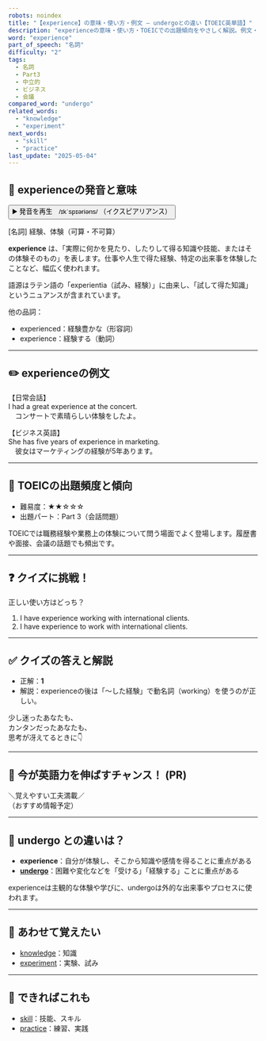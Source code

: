 ```yaml
---
robots: noindex
title: "【experience】の意味・使い方・例文 ― undergoとの違い【TOEIC英単語】"
description: "experienceの意味・使い方・TOEICでの出題傾向をやさしく解説。例文・クイズ付きでundergoとの違いもわかりやすく学べます。"
word: "experience"
part_of_speech: "名詞"
difficulty: "2"
tags:
  - 名詞
  - Part3
  - 中立的
  - ビジネス
  - 会議
compared_word: "undergo"
related_words:
  - "knowledge"
  - "experiment"
next_words:
  - "skill"
  - "practice"
last_update: "2025-05-04"
---
```


## 🔰 experienceの発音と意味

<button class="play-audio" onclick="playTTS('experience')">
  <span class="play-audio-main">
    ▶️ 発音を再生　/ɪkˈspɪəriəns/
  </span>
  <span class="play-audio-sub">
    （イクスピアリアンス）
  </span>
</button>

[名詞] 経験、体験（可算・不可算）

**experience** は、「実際に何かを見たり、したりして得る知識や技能、またはその体験そのもの」を表します。仕事や人生で得た経験、特定の出来事を体験したことなど、幅広く使われます。

語源はラテン語の「experientia（試み、経験）」に由来し、「試して得た知識」というニュアンスが含まれています。

他の品詞：  
- experienced：経験豊かな（形容詞）
- experience：経験する（動詞）

---

## ✏️ experienceの例文

【日常会話】  
I had a great experience at the concert.  
　コンサートで素晴らしい体験をしたよ。

【ビジネス英語】  
She has five years of experience in marketing.  
　彼女はマーケティングの経験が5年あります。

---

## 🎯 TOEICの出題頻度と傾向

- 難易度：★★☆☆☆
- 出題パート：Part 3（会話問題）

TOEICでは職務経験や業務上の体験について問う場面でよく登場します。履歴書や面接、会議の話題でも頻出です。

---

## ❓ クイズに挑戦！

正しい使い方はどっち？

1. I have experience working with international clients.  
2. I have experience to work with international clients.

---

## ✅ クイズの答えと解説

- 正解：**1**
- 解説：experienceの後は「～した経験」で動名詞（working）を使うのが正しい。

少し迷ったあなたも、  
カンタンだったあなたも、  
思考が冴えてるときに👇️

---

## 🚀 今が英語力を伸ばすチャンス！ (PR)

<div class="info-center">
＼覚えやすい工夫満載／<br>  
（おすすめ情報予定）
</div>

---

## 🤔  undergo との違いは？

- **experience**：自分が体験し、そこから知識や感情を得ることに重点がある
- **[undergo](/word/undergo/)**：困難や変化などを「受ける」「経験する」ことに重点がある

experienceは主観的な体験や学びに、undergoは外的な出来事やプロセスに使われます。

---

## 🧩 あわせて覚えたい

- [knowledge](/word/knowledge/)：知識
- [experiment](/word/experiment/)：実験、試み

---

## 📖 できればこれも

- [skill](/word/skill/)：技能、スキル
- [practice](/word/practice/)：練習、実践

<!-- cvid: aid15_bid29 -->
